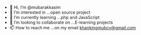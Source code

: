 - 👋 Hi, I’m @mubarakkasim
- 👀 I’m interested in ...open source project
- 🌱 I’m currently learning ...php and JavaScript
- 💞️ I’m looking to collaborate on ...E-learning projects
- 📫 How to reach me ...on my email khankingmubcy@gmail.com

<!---
mubarakkasim/mubarakkasim is a ✨ special ✨ repository because its `README.md` (this file) appears on your GitHub profile.
You can click the Preview link to take a look at your changes.
--->
